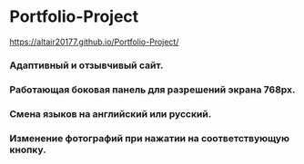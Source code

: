 # Portfolio-Project
https://altair20177.github.io/Portfolio-Project/
### Адаптивный и отзывчивый сайт.
### Работающая боковая панель для разрешений экрана 768рх.
### Смена языков на английский или русский.
### Изменение фотографий при нажатии на соответствующую кнопку.
